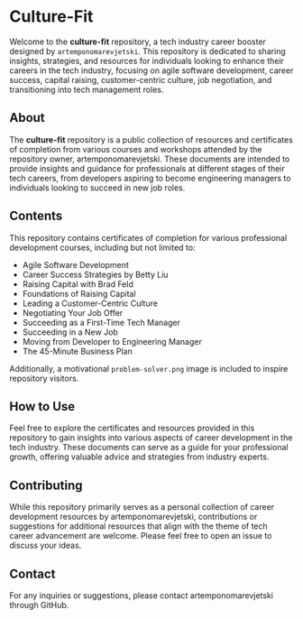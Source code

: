 # Culture-Fit

Welcome to the **culture-fit** repository, a tech industry career booster designed by `artemponomarevjetski`. This repository is dedicated to sharing insights, strategies, and resources for individuals looking to enhance their careers in the tech industry, focusing on agile software development, career success, capital raising, customer-centric culture, job negotiation, and transitioning into tech management roles.

## About

The **culture-fit** repository is a public collection of resources and certificates of completion from various courses and workshops attended by the repository owner, artemponomarevjetski. These documents are intended to provide insights and guidance for professionals at different stages of their tech careers, from developers aspiring to become engineering managers to individuals looking to succeed in new job roles.

## Contents

This repository contains certificates of completion for various professional development courses, including but not limited to:

- Agile Software Development
- Career Success Strategies by Betty Liu
- Raising Capital with Brad Feld
- Foundations of Raising Capital
- Leading a Customer-Centric Culture
- Negotiating Your Job Offer
- Succeeding as a First-Time Tech Manager
- Succeeding in a New Job
- Moving from Developer to Engineering Manager
- The 45-Minute Business Plan

Additionally, a motivational `problem-solver.png` image is included to inspire repository visitors.

## How to Use

Feel free to explore the certificates and resources provided in this repository to gain insights into various aspects of career development in the tech industry. These documents can serve as a guide for your professional growth, offering valuable advice and strategies from industry experts.

## Contributing

While this repository primarily serves as a personal collection of career development resources by artemponomarevjetski, contributions or suggestions for additional resources that align with the theme of tech career advancement are welcome. Please feel free to open an issue to discuss your ideas.

## Contact

For any inquiries or suggestions, please contact artemponomarevjetski through GitHub.
